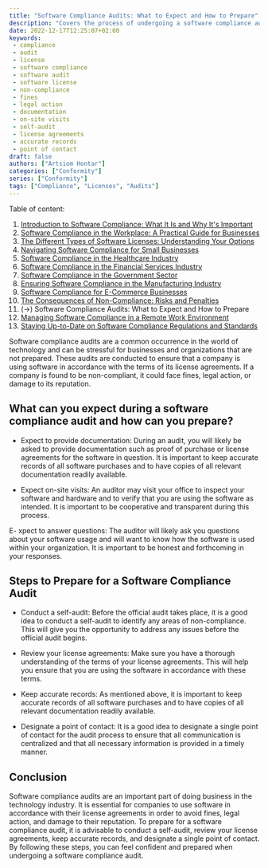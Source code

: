 ```yaml
---
title: "Software Compliance Audits: What to Expect and How to Prepare"
description: "Covers the process of undergoing a software compliance audit and offers tips on how to prepare"
date: 2022-12-17T12:25:07+02:00
keywords:
 - compliance
 - audit
 - license
 - software compliance
 - software audit
 - software license
 - non-compliance
 - fines
 - legal action
 - documentation
 - on-site visits
 - self-audit
 - license agreements
 - accurate records
 - point of contact
draft: false
authors: ["Artsiom Hontar"]
categories: ["Conformity"]
series: ["Conformity"]
tags: ["Compliance", "Licenses", "Audits"]
---
```


Table of content:
1. [Introduction to Software Compliance: What It Is and Why It's Important](learnings/conformity/introduction-to-software-compliance.md)
2. [Software Compliance in the Workplace: A Practical Guide for Businesses](learnings/conformity/software-compliance-practical-guide.md)
3. [The Different Types of Software Licenses: Understanding Your Options](learnings/conformity/different-types-of-software-licenses.md)
4. [Navigating Software Compliance for Small Businesses](learnings/conformity/software-compliance-for-small-business.md)
5. [Software Compliance in the Healthcare Industry](learnings/conformity/software-compliance-for-healthcare.md)
6. [Software Compliance in the Financial Services Industry](learnings/conformity/software-compliance-for-financial-services.md)
7. [Software Compliance in the Government Sector](learnings/conformity/software-compliance-for-government-sector.md)
8. [Ensuring Software Compliance in the Manufacturing Industry](learnings/conformity/software-compliance-for-manufacturing.md)
9. [Software Compliance for E-Commerce Businesses](learnings/conformity/software-compliance-for-e-commerce.md)
10. [The Consequences of Non-Compliance: Risks and Penalties](learnings/conformity/consequences-of-non-compliance.md)
11. (->) Software Compliance Audits: What to Expect and How to Prepare
12. [Managing Software Compliance in a Remote Work Environment](learnings/conformity/software-compliance-in-remote-work.md)
13. [Staying Up-to-Date on Software Compliance Regulations and Standards](learnings/conformity/staying-up-to-date-on-software-compliance.md)

Software compliance audits are a common occurrence in the world of technology and can be stressful for businesses and organizations that are not prepared. These audits are conducted to ensure that a company is using software in accordance with the terms of its license agreements. If a company is found to be non-compliant, it could face fines, legal action, or damage to its reputation.

## What can you expect during a software compliance audit and how can you prepare?

- Expect to provide documentation: During an audit, you will likely be asked to provide documentation such as proof of purchase or license agreements for the software in question. It is important to keep accurate records of all software purchases and to have copies of all relevant documentation readily available.

- Expect on-site visits: An auditor may visit your office to inspect your software and hardware and to verify that you are using the software as intended. It is important to be cooperative and transparent during this process.

E- xpect to answer questions: The auditor will likely ask you questions about your software usage and will want to know how the software is used within your organization. It is important to be honest and forthcoming in your responses.

## Steps to Prepare for a Software Compliance Audit

- Conduct a self-audit: Before the official audit takes place, it is a good idea to conduct a self-audit to identify any areas of non-compliance. This will give you the opportunity to address any issues before the official audit begins.

- Review your license agreements: Make sure you have a thorough understanding of the terms of your license agreements. This will help you ensure that you are using the software in accordance with these terms.

- Keep accurate records: As mentioned above, it is important to keep accurate records of all software purchases and to have copies of all relevant documentation readily available.

- Designate a point of contact: It is a good idea to designate a single point of contact for the audit process to ensure that all communication is centralized and that all necessary information is provided in a timely manner.

## Conclusion

Software compliance audits are an important part of doing business in the technology industry. It is essential for companies to use software in accordance with their license agreements in order to avoid fines, legal action, and damage to their reputation. To prepare for a software compliance audit, it is advisable to conduct a self-audit, review your license agreements, keep accurate records, and designate a single point of contact. By following these steps, you can feel confident and prepared when undergoing a software compliance audit.